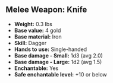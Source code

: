 ## Melee Weapon: Knife

- **Weight:** 0.3 lbs
- **Base value:** 4 gold
- **Base material:** Iron
- **Skill:** Dagger
- **Hands to use:** Single-handed
- **Base damage - Small:** 1d3 (avg 2.0)
- **Base damage - Large:** 1d2 (avg 1.5)
- **Enchantable:** Yes
- **Safe enchantable level:** +10 or below
